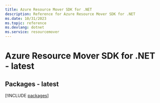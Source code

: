 ```yaml
---
title: Azure Resource Mover SDK for .NET
description: Reference for Azure Resource Mover SDK for .NET
ms.date: 10/31/2023
ms.topic: reference
ms.devlang: dotnet
ms.service: resourcemover
---
```

# Azure Resource Mover SDK for .NET - latest
## Packages - latest
[!INCLUDE [packages](resource-mover-index.md)]